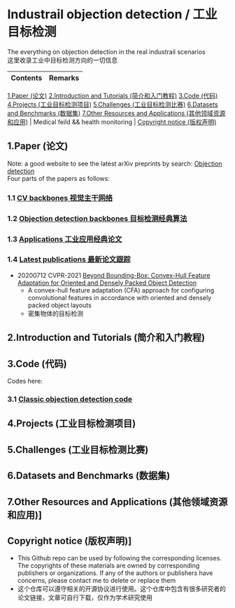 # Industrail objection detection / 工业目标检测
The everything on objection detection in the real industrail scenarios  
这里收录工业中目标检测方向的一切信息  


| Contents | Remarks | 
|:-|:-|
[1.Paper (论文)](#1)
[2.Introduction and Tutorials (简介和入门教程)](#2)
[3.Code (代码)](#3)
[4.Projects (工业目标检测项目)](#4)
[5.Challenges (工业目标检测比赛)](#5)
[6.Datasets and Benchmarks (数据集)](#6)
[7.Other Resources and Applications (其他领域资源和应用)](#7) | Medical feild && health monitoring |
[Copyright notice (版权声明)](#8)

<h2 id="1">1.Paper (论文)</h2>  

Note: a good website to see the latest arXiv preprints by search: [Objection detection](http://arxitics.com/search?q=objection+detection)  
Four parts of the papers as follows: 
### 1.1 [CV backbones 视觉主干网络](https://github.com/JiachenKuang/Industrail_objection_detection/blob/master/paper/CV%20backbones.md)  
### 1.2 [Objection detection backbones 目标检测经典算法](https://github.com/JiachenKuang/Industrail_objection_detection/blob/master/paper/Objection%20detection%20backbones.md)
### 1.3 [Applications 工业应用经典论文](https://github.com/JiachenKuang/Industrail_objection_detection/blob/master/paper/Applications)  
### 1.4 [Latest publications 最新论文跟踪](https://github.com/JiachenKuang/Industrail_objection_detection/blob/master/paper/latest%20publications.md)  
* 20200712 CVPR-2021 [Beyond Bounding-Box: Convex-Hull Feature Adaptation for Oriented and Densely Packed Object Detection](https://openaccess.thecvf.com/content/CVPR2021/papers/Guo_Beyond_Bounding-Box_Convex-Hull_Feature_Adaptation_for_Oriented_and_Densely_Packed_CVPR_2021_paper.pdf)
  * A convex-hull feature adaptation (CFA) approach for configuring convolutional features in accordance with oriented and densely packed object layouts
  * 密集物体的目标检测

<h2 id="2">2.Introduction and Tutorials (简介和入门教程)</h2>


<h2 id="3">3.Code (代码)</h2>  

Codes here:
### 3.1 [Classic objection detection code](https://github.com/JiachenKuang/Industrail_objection_detection/tree/master/code/classic%20models)  


<h2 id="4">4.Projects (工业目标检测项目)</h2>


<h2 id="5">5.Challenges (工业目标检测比赛)</h2>


<h2 id="6">6.Datasets and Benchmarks (数据集)</h2>


<h2 id="7">7.Other Resources and Applications (其他领域资源和应用)]</h2>


<h2 id="8">Copyright notice (版权声明)]</h2>  

* This Github repo can be used by following the corresponding licenses. The copyrights of these materials are owned by corresponding publishers or organizations. If any of the authors or publishers have concerns, please contact me to delete or replace them
* 这个仓库可以遵守相关的开源协议进行使用。这个仓库中包含有很多研究者的论文链接，文章可自行下载，仅作为学术研究使用
